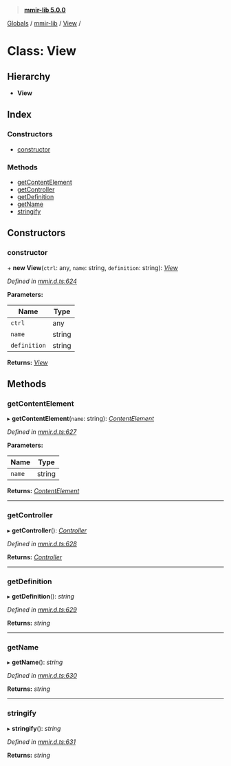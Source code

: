 > **[mmir-lib 5.0.0](../README.md)**

[Globals](../README.md) / [mmir-lib](../modules/mmir_lib.md) / [View](mmir_lib.view.md) /

# Class: View

## Hierarchy

* **View**

## Index

### Constructors

* [constructor](mmir_lib.view.md#constructor)

### Methods

* [getContentElement](mmir_lib.view.md#getcontentelement)
* [getController](mmir_lib.view.md#getcontroller)
* [getDefinition](mmir_lib.view.md#getdefinition)
* [getName](mmir_lib.view.md#getname)
* [stringify](mmir_lib.view.md#stringify)

## Constructors

###  constructor

\+ **new View**(`ctrl`: any, `name`: string, `definition`: string): *[View](mmir_lib.view.md)*

*Defined in [mmir.d.ts:624](../../mmir.d.ts#L624)*

**Parameters:**

Name | Type |
------ | ------ |
`ctrl` | any |
`name` | string |
`definition` | string |

**Returns:** *[View](mmir_lib.view.md)*

## Methods

###  getContentElement

▸ **getContentElement**(`name`: string): *[ContentElement](mmir_lib.contentelement.md)*

*Defined in [mmir.d.ts:627](../../mmir.d.ts#L627)*

**Parameters:**

Name | Type |
------ | ------ |
`name` | string |

**Returns:** *[ContentElement](mmir_lib.contentelement.md)*

___

###  getController

▸ **getController**(): *[Controller](mmir_lib.controller.md)*

*Defined in [mmir.d.ts:628](../../mmir.d.ts#L628)*

**Returns:** *[Controller](mmir_lib.controller.md)*

___

###  getDefinition

▸ **getDefinition**(): *string*

*Defined in [mmir.d.ts:629](../../mmir.d.ts#L629)*

**Returns:** *string*

___

###  getName

▸ **getName**(): *string*

*Defined in [mmir.d.ts:630](../../mmir.d.ts#L630)*

**Returns:** *string*

___

###  stringify

▸ **stringify**(): *string*

*Defined in [mmir.d.ts:631](../../mmir.d.ts#L631)*

**Returns:** *string*